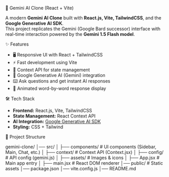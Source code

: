 🤖 Gemini AI Clone (React + Vite)

A modern **Gemini AI Clone** built with **React.js, Vite, TailwindCSS**, and the **Google Generative AI SDK**.  
This project replicates the Gemini (Google Bard successor) interface with real-time interaction powered by the **Gemini 1.5 Flash model**.

✨ Features

- 🖥️ Responsive UI with React + TailwindCSS  
- ⚡ Fast development using Vite  
- 🤝 Context API for state management  
- 🔗 Google Generative AI (Gemini) integration  
- ⌨️ Ask questions and get instant AI responses  
- 🎨 Animated word-by-word response display
  
🛠️ Tech Stack

- **Frontend:** React.js, Vite, TailwindCSS  
- **State Management:** React Context API  
- **AI Integration:** [Google Generative AI SDK](https://www.npmjs.com/package/@google/generative-ai)  
- **Styling:** CSS + Tailwind

📂 Project Structure

gemini-clone/
│── src/
│ ├── components/ # UI components (Sidebar, Main, Chat, etc.)
│ ├── context/ # Context API (Context.jsx)
│ ├── config/ # API config (gemini.js)
│ ├── assets/ # Images & icons
│ ├── App.jsx # Main app entry
│ ├── main.jsx # React DOM renderer
│── public/ # Static assets
│── package.json
│── vite.config.js
│── README.md

